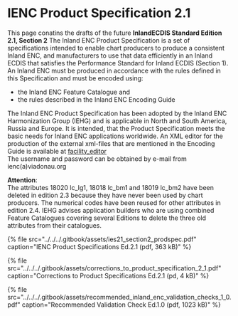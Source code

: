 # IENC Product Specification 2.1

This page conatins the drafts of the future **InlandECDIS Standard Edition 2.1, Section 2** The Inland ENC Product Specification is a set of specifications intended to enable chart producers to produce a consistent Inland ENC, and manufacturers to use that data efficiently in an Inland ECDIS that satisfies the Performance Standard for Inland ECDIS \(Section 1\). An Inland ENC must be produced in accordance with the rules defined in this Specification and must be encoded using:

* the Inland ENC Feature Catalogue and
* the rules described in the Inland ENC Encoding Guide

The Inland ENC Product Specification has been adopted by the Inland ENC Harmonization Group \(IEHG\) and is applicable in North and South America, Russia and Europe. It is intended, that the Product Specification meets the basic needs for Inland ENC applications worldwide. An XML editor for the production of the external xml-files that are mentioned in the Encoding Guide is available at [facility\_editor](http://ienc.openecdis.org/facility_editor/)  
The username and password can be obtained by e-mail from ienc\(a\)viadonau.org

**Attention**:  
The attributes 18020 lc\_lg1, 18018 lc\_bm1 and 18019 lc\_bm2 have been deleted in edition 2.3 because they have never been used by chart producers. The numerical codes have been reused for other attributes in edition 2.4. IEHG advises application builders who are using combined Feature Catalogues covering several Editions to delete the three old attributes from their catalogues.

{% file src="../../../.gitbook/assets/ies21\_section2\_prodspec.pdf" caption="IENC Product Specifications Ed.2.1 \(pdf, 363 kB\)" %}

{% file src="../../../.gitbook/assets/corrections\_to\_product\_specification\_2\_1.pdf" caption="Corrections to Product Specifications Ed.2.1 \(pd, 4 kB\)" %}

{% file src="../../../.gitbook/assets/recommended\_inland\_enc\_validation\_checks\_1\_0.pdf" caption="Recommended Validation Check Ed.1.0 \(pdf, 1023 kB\)" %}







